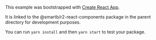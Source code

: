 This example was bootstrapped with [Create React App](https://github.com/facebook/create-react-app).

It is linked to the @smartb/r2-react-components package in the parent directory for development purposes.

You can run `yarn install` and then `yarn start` to test your package.
